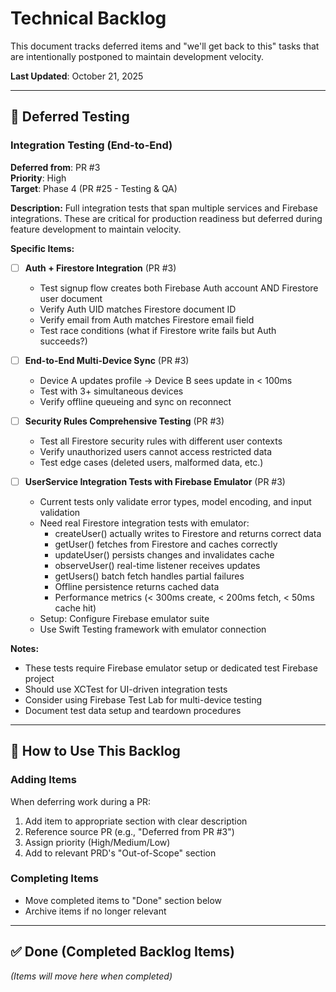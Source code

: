 # Technical Backlog

This document tracks deferred items and "we'll get back to this" tasks that are intentionally postponed to maintain development velocity.

**Last Updated**: October 21, 2025

---

## 🧪 Deferred Testing

### Integration Testing (End-to-End)
**Deferred from**: PR #3  
**Priority**: High  
**Target**: Phase 4 (PR #25 - Testing & QA)

**Description:**
Full integration tests that span multiple services and Firebase integrations. These are critical for production readiness but deferred during feature development to maintain velocity.

**Specific Items:**
- [ ] **Auth + Firestore Integration** (PR #3)
  - Test signup flow creates both Firebase Auth account AND Firestore user document
  - Verify Auth UID matches Firestore document ID
  - Verify email from Auth matches Firestore email field
  - Test race conditions (what if Firestore write fails but Auth succeeds?)

- [ ] **End-to-End Multi-Device Sync** (PR #3)
  - Device A updates profile → Device B sees update in < 100ms
  - Test with 3+ simultaneous devices
  - Verify offline queueing and sync on reconnect

- [ ] **Security Rules Comprehensive Testing** (PR #3)
  - Test all Firestore security rules with different user contexts
  - Verify unauthorized users cannot access restricted data
  - Test edge cases (deleted users, malformed data, etc.)

- [ ] **UserService Integration Tests with Firebase Emulator** (PR #3)
  - Current tests only validate error types, model encoding, and input validation
  - Need real Firestore integration tests with emulator:
    - createUser() actually writes to Firestore and returns correct data
    - getUser() fetches from Firestore and caches correctly
    - updateUser() persists changes and invalidates cache
    - observeUser() real-time listener receives updates
    - getUsers() batch fetch handles partial failures
    - Offline persistence returns cached data
    - Performance metrics (< 300ms create, < 200ms fetch, < 50ms cache hit)
  - Setup: Configure Firebase emulator suite
  - Use Swift Testing framework with emulator connection

**Notes:**
- These tests require Firebase emulator setup or dedicated test Firebase project
- Should use XCTest for UI-driven integration tests
- Consider using Firebase Test Lab for multi-device testing
- Document test data setup and teardown procedures

---

## 🎯 How to Use This Backlog

### Adding Items
When deferring work during a PR:
1. Add item to appropriate section with clear description
2. Reference source PR (e.g., "Deferred from PR #3")
3. Assign priority (High/Medium/Low)
4. Add to relevant PRD's "Out-of-Scope" section

### Completing Items
- Move completed items to "Done" section below
- Archive items if no longer relevant

---

## ✅ Done (Completed Backlog Items)

*(Items will move here when completed)*
